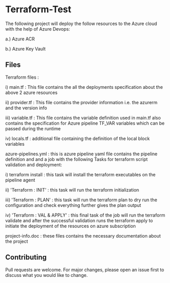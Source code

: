# Terraform-Test

The following project will deploy the follow resources to the Azure cloud with the help of Azure Devops:

a.) Azure ACR

b.) Azure Key Vault

## Files

Terraform files : 

i) main.tf : This file contains the all the deployments specification about the above 2 azure resources

ii) provider.tf : This file contains the provider information i.e. the azurerm and the version info

iii) variable.tf : This file contains the variable definition used in main.tf also contains the specification for Azure pipeline TF_VAR variables which can be passed during the runtime

iv) locals.tf : additional file containing the definition of the local block variables

azure-pipelines.yml : this is azure pipeline yaml file contains the pipeline definition and and a job with the following Tasks for terraform script validation and deployment:

i) terraform install : this task will install the terraform executables on the pipeline agent

ii) 'Terraform : INIT' : this task will run the terraform initialization 

iii) 'Terraform : PLAN' : this task will run the terraform plan to dry run the configuration and check everything further gives the plan output

iv) 'Terraform : VAL & APPLY' : this final task of the job will run the terraform validate and after the successful validation runs the terraform apply to initiate the deployment of the resources on azure subscription

project-info.doc : these files contains the necessary documentation about the project



## Contributing
Pull requests are welcome. For major changes, please open an issue first to discuss what you would like to change.
